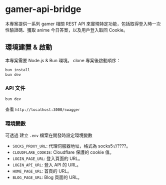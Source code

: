 # gamer-api-bridge

本專案提供一系列 gamer 相關 REST API 來實現特定功能，包括取得登入時一次性驗證碼、獲取 anime 今日答案，以及用戶登入取回 Cookie。

## 環境建置 & 啟動

本專案需要 Node.js & Bun 環境。
clone 專案後啟動順序：

```bash
bun install
bun dev
```

### API 文件

```bash
bun dev
```
查看 `http://localhost:3000/swagger`

### 環境變數
可透過 建立 `.env` 檔案在開發時設定環境變數

- `SOCKS_PROXY_URL`: 代理伺服器地址，格式為 socks5://????。
- `CLOUDFLARE_COOKIE`: Cloudflare 保護的 cookie 值。
- `LOGIN_PAGE_URL`: 登入頁面的 URL。
- `LOGIN_API_URL`: 登入 API 的 URL。
- `HOME_PAGE_URL`: 首頁的 URL。
- `BLOG_PAGE_URL`: Blog 頁面的 URL。